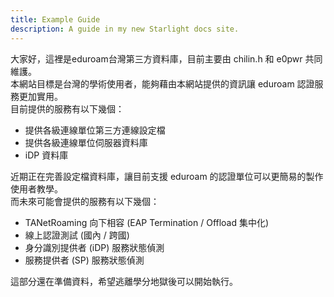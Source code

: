 ```yaml
---
title: Example Guide
description: A guide in my new Starlight docs site.
---
```

大家好，這裡是eduroam台灣第三方資料庫，目前主要由 chilin.h 和 e0pwr 共同維護。<br>
本網站目標是台灣的學術使用者，能夠藉由本網站提供的資訊讓 eduroam 認證服務更加實用。<br>
目前提供的服務有以下幾個：<br>
- 提供各級連線單位第三方連線設定檔
- 提供各級連線單位伺服器資料庫
- iDP 資料庫

近期正在完善設定檔資料庫，讓目前支援 eduroam 的認證單位可以更簡易的製作使用者教學。<br>
而未來可能會提供的服務有以下幾個：<br>
- TANetRoaming 向下相容 (EAP Termination / Offload 集中化)
- 線上認證測試 (國內 / 跨國)
- 身分識別提供者 (iDP) 服務狀態偵測
- 服務提供者 (SP) 服務狀態偵測

這部分還在準備資料，希望逃離學分地獄後可以開始執行。<br>